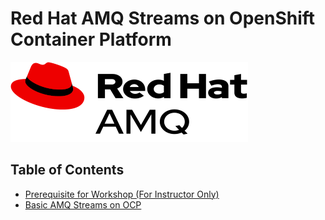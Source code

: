 # Red Hat AMQ Streams on OpenShift Container Platform

![](amq-streams-test/images/logo.png)

## Table of Contents
<!---
- [Prerequisite for workshop (Instructor Only)](prereq.md)
--->
- [Prerequisite for Workshop (For Instructor Only)](prereq.md)
- [Basic AMQ Streams on OCP](amq-streams-test/README.md)
<!---
- [Basic Serverless, auto scale up & scale down by request](serverless.md)
- [Complex Cloud-Native Application with Live Flight Track Demo](liveflight.md)
--->